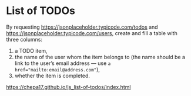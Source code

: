 # List of TODOs

By requesting https://jsonplaceholder.typicode.com/todos and https://jsonplaceholder.typicode.com/users, create and fill a table with three columns:

1. a TODO item,
2. the name of the user whom the item belongs to (the name should be a link to the user’s email address — use `a href="mailto:email@address.com"`),
3. whether the item is completed.

https://chepa17.github.io/js_list-of-todos/index.html
